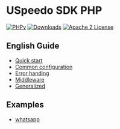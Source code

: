 # USpeedo SDK PHP

[![PHPv](https://img.shields.io/github/v/release/uspeedo/uspeedo-sdk-php?include_prereleases)](http://www.php.net)
[![Downloads](https://img.shields.io/packagist/dt/uspeedo/uspeedo-sdk-php.svg?style=flat)](https://packagist.org/packages/uspeedo/uspeedo-sdk-php)
[![Apache 2 License](https://img.shields.io/packagist/l/aws/aws-sdk-php.svg?style=flat)](http://aws.amazon.com/apache-2-0/)

## English Guide

* [Quick start](docs/quickstart.md)
* [Common configuration](docs/configure.md)
* [Error handing](docs/error.md)
* [Middleware](docs/middleware.md)
* [Generalized](docs/generic.md)

## Examples

- [whatsapp](examples/whatsapp)

